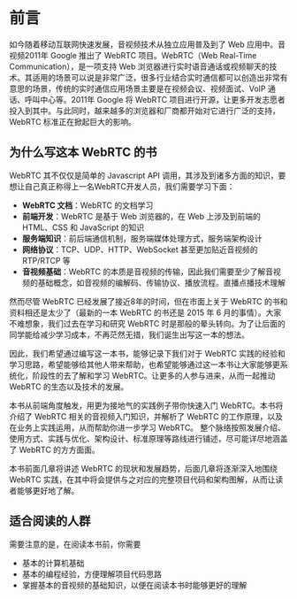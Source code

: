 # 前言
如今随着移动互联网快速发展，音视频技术从独立应用普及到了 Web 应用中。音视频2011年 Google 推出了 WebRTC 项目。WebRTC（Web Real-Time Communication），是一项支持 Web 浏览器进行实时语音通话或视频聊天的技术。其适用的场景可以说是非常广泛，很多行业结合实时通信都可以创造出非常有意思的场景，传统的实时通信应用场景主要是在视频会议、视频面试、VoIP 通话、呼叫中心等。2011年 Google 将 WebRTC 项目进行开源，让更多开发志愿者投入到其中。与此同时，越来越多的浏览器和厂商都开始对它进行广泛的支持，WebRTC 标准正在掀起巨大的影响。

## 为什么写这本 WebRTC 的书
WebRTC 其不仅仅是简单的 Javascript API 调用，其涉及到诸多方面的知识，要想让自己真正称得上一名WebRTC开发人员，我们需要学习下面：
- **WebRTC 文档**：WebRTC 的文档学习
- **前端开发**：WebRTC 是基于 Web 浏览器的，在 Web 上涉及到前端的 HTML、CSS 和 JavaScript 的知识
- **服务端知识**：前后端通信机制，服务端媒体处理方式，服务端架构设计
- **网络协议**：TCP、UDP、HTTP、WebSocket 甚至更加贴近音视频的 RTP/RTCP 等
- **音视频基础**：WebRTC 的本质是音视频的传输，因此我们需要至少了解音视频的基础概念，如音视频的编解码、传输协议、播放流程。直播点播技术理解

然而尽管 WebRTC 已经发展了接近8年的时间，但在市面上关于 WebRTC 的书和资料相还是太少了（最新的一本 WebRTC 的书还是 2015 年 6 月的事情）。大家不难想象，我们过去在学习和研究 WebRTC 时是那般的晕头转向。为了让后面的同学能给减少学习成本，不再茫然无措，我们诞生出写这一本的想法。

因此，我们希望通过编写这一本书，能够记录下我们对于 WebRTC 实践的经验和学习思路，希望能够给其他人带来帮助，也希望能够通过这一本书让大家能够更系统化，阶段性的去了解和学习 WebRTC。让更多的人参与进来，从而一起推动 WebRTC 的生态以及技术的发展。 


本书从前端角度触发，用更为接地气的实践例子带你快速入门 WebRTC。本书将介绍了 WebRTC 相关的音视频入门知识，并解析了 WebRTC 的工作原理，以及在业务上实践运用，从而帮助你进一步学习 WebRTC。 整个脉络按照发展介绍、使用方式、实践与优化、架构设计、标准原理等路线进行铺述，尽可能详尽地涵盖了 WebRTC 的方方面面。

本书前面几章将讲述 WebRTC 的现状和发展趋势，后面几章将逐渐深入地围绕 WebRTC 实践，在其中将会提供与之对应的完整项目代码和架构图解，从而让读者能够更好地了解。

## 适合阅读的人群
需要注意的是，在阅读本书前，你需要
- 基本的计算机基础
- 基本的编程经验，方便理解项目代码思路
- 掌握基本的音视频的基础知识，以便在阅读本书时能够更好的理解
